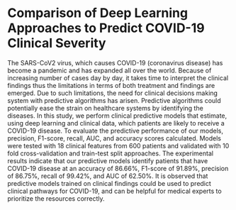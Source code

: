 # Comparison of Deep Learning Approaches to Predict COVID-19 Clinical Severity

The SARS-CoV2 virus, which causes COVID-19 (coronavirus disease) has become a pandemic and has expanded all over the world.  Because of increasing number of cases day by day, it takes time to interpret the clinical findings thus the limitations in terms of both treatment and findings are emerged. 
Due to such limitations, the need for clinical decisions making system with predictive algorithms has arisen.
Predictive algorithms could potentially ease the strain on healthcare systems by identifying the diseases. 
In this study, we perform clinical predictive models that estimate, using deep learning and clinical data, which patients are likely to receive a COVID-19 disease. 
To evaluate the predictive performance of our models, precision, F1-score, recall, AUC, and accuracy scores calculated. 
Models were tested with 18 clinical features from 600 patients and validated with 10 fold cross-validation and train-test split approaches. 
The experimental results indicate that our predictive models identify patients that have COVID-19 disease at an accuracy of 86.66%, F1-score of 91.89%, precision of 86.75%, recall of 99.42%, and AUC of 62.50%. 
It is observed that predictive models trained on clinical findings could be used to predict clinical pathways for COVID-19, and can be helpful for medical experts to prioritize the resources correctly. 
